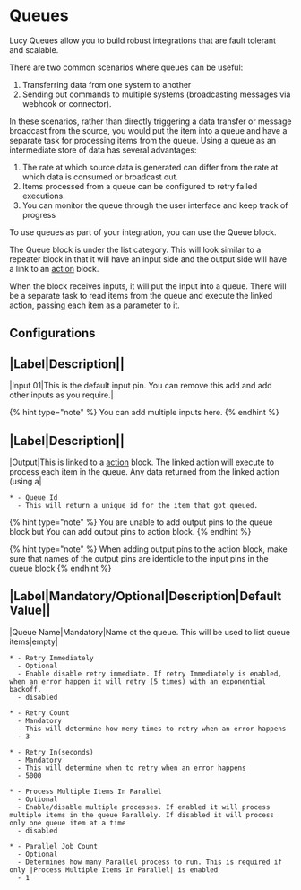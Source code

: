 


<a name='queues'></a>

# Queues
Lucy Queues allow you to build robust integrations that are fault tolerant and scalable.


There are two common scenarios where queues can be useful:

1. Transferring data from one system to another
2. Sending out commands to multiple systems (broadcasting messages via  webhook or connector).

In these scenarios, rather than directly triggering a data transfer or message broadcast from the source, you would put the item into a queue and have a separate task for processing items from the queue.
Using a queue as an intermediate store of data has several advantages:

1. The rate at which source data is generated can differ from the rate at which data is consumed or broadcast out.
2. Items processed from a queue can be configured to retry failed executions.
3. You can monitor the queue through the user interface and keep track of progress


To use queues as part of your integration, you can use the Queue block.


The Queue block is under the list category. 
This will look similar to a repeater block in that it will have an input side and the output side will have a link to an [action](actions.md#actions) block. 

When the block receives inputs, it will put the input into a queue. 
There will be a separate task to read items from the queue and execute the linked action, passing each item as a parameter to it.

## Configurations



|Label|Description||
--------------------
|Input 01|This is the default input pin. You can remove this add and add other inputs as you require.|
 

{% hint type="note" %}
    You can add multiple inputs here. {% endhint %}



|Label|Description||
--------------------
|Output|This is linked to a [action](actions.md#actions) block. The linked action will execute to process each item in the queue. Any data returned from the linked action (using a|
 

    * - Queue Id 
      - This will return a unique id for the item that got queued. 

{% hint type="note" %}
    You are unable to add output pins to the queue block but You can add output pins to action block. {% endhint %}

{% hint type="note" %}
    When adding output pins to the action block, make sure that names of the output pins are identicle to the input pins in the queue block {% endhint %}



|Label|Mandatory/Optional|Description|Default Value||
-----------------------------------------------------
|Queue Name|Mandatory|Name ot the queue. This will be used to list queue items|empty|
 

    * - Retry Immediately
      - Optional
      - Enable disable retry immediate. If retry Immediately is enabled, when an error happen it will retry (5 times) with an exponential backoff.
      - disabled

    * - Retry Count 
      - Mandatory
      - This will determine how meny times to retry when an error happens
      - 3

    * - Retry In(seconds)
      - Mandatory
      - This will determine when to retry when an error happens
      - 5000
    
    * - Process Multiple Items In Parallel
      - Optional
      - Enable/disable multiple processes. If enabled it will process multiple items in the queue Parallely. If disabled it will process only one queue item at a time
      - disabled

    * - Parallel Job Count 
      - Optional
      - Determines how many Parallel process to run. This is required if only |Process Multiple Items In Parallel| is enabled
      - 1